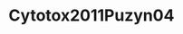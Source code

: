 <a name="material" />

# Cytotox2011Puzyn04
<script type="application/ld+json">
  {
    "@context": "https://schema.org/",
    "@type": "ChemicalSubstance",
    "http://purl.org/dc/terms/conformsTo":
      {
        "@type": "CreativeWork",
        "@id": "https://bioschemas.org/profiles/ChemicalSubstance/0.4-RELEASE/"
      },
    "@id": "https://egonw.github.io/nanowiki/nanowiki5.html#material",
    "name": "Cytotox2011Puzyn04",
    "sameAs: "http://127.0.0.1/mediawiki/index.php/Special:URIResolver/Cytotox2011Puzyn04"
  }
</script>

